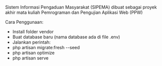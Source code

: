 Sistem Informasi Pengaduan Masyarakat (SIPEMA) dibuat sebagai proyek akhir mata kuliah Pemrograman dan Pengujian Aplikasi Web (PPW)

Cara Penggunaan:
- Install folder vendor
- Buat database baru (nama database ada di file .env)
- Jalankan perintah:
- php artisan migrate:fresh --seed
- php artisan optimize
- php artisan serve
